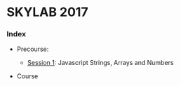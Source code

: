# SKYLAB 2017

### Index

* Precourse: 
    * [Session 1](): Javascript Strings, Arrays and Numbers

* Course

